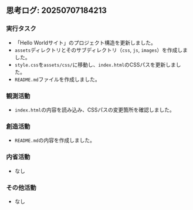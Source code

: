 ## 思考ログ: 20250707184213

### 実行タスク
- 「Hello Worldサイト」のプロジェクト構造を更新しました。
- `assets`ディレクトリとそのサブディレクトリ（`css`, `js`, `images`）を作成しました。
- `style.css`を`assets/css/`に移動し、`index.html`のCSSパスを更新しました。
- `README.md`ファイルを作成しました。

### 観測活動
- `index.html`の内容を読み込み、CSSパスの変更箇所を確認しました。

### 創造活動
- `README.md`の内容を作成しました。

### 内省活動
- なし

### その他活動
- なし